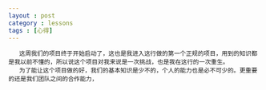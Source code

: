 ```yaml
---
layout : post
category : lessons
tags : [心得]
---
```

       这周我们的项目终于开始启动了，这也是我进入这行做的第一个正规的项目，用到的知识都是我以前不懂的，所以说这个项目对我来说是一次挑战，也是我在这行的一次重生。
	   为了能让这个项目做的好，我们的基本知识是少不的，个人的能力也是必不可少的。更重要的还是我们团队之间的合作能力，